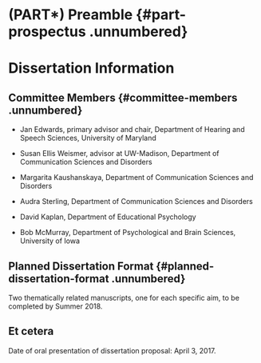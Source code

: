
(PART\*) Preamble {#part-prospectus .unnumbered}
========================================================================

Dissertation Information
========================================================================

Committee Members {#committee-members .unnumbered}
------------------------------------------------------------------------

  - Jan Edwards, primary advisor and chair, Department of Hearing and
    Speech Sciences, University of Maryland
    
  - Susan Ellis Weismer, advisor at UW-Madison, Department of
    Communication Sciences and Disorders
    
  - Margarita Kaushanskaya, Department of Communication Sciences and
    Disorders
    
  - Audra Sterling, Department of Communication Sciences and Disorders
  
  - David Kaplan, Department of Educational Psychology
  
  - Bob McMurray, Department of Psychological and Brain Sciences,
    University of Iowa


Planned Dissertation Format {#planned-dissertation-format .unnumbered}
------------------------------------------------------------------------

Two thematically related manuscripts, one for each specific aim, to be
completed by Summer 2018.


Et cetera
------------------------------------------------------------------------

Date of oral presentation of dissertation proposal: April 3, 2017.

